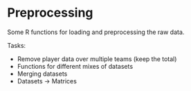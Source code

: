 # Preprocessing

Some R functions for loading and preprocessing the raw data.

Tasks:
* Remove player data over multiple teams (keep the total)
* Functions for different mixes of datasets
* Merging datasets
* Datasets -> Matrices
